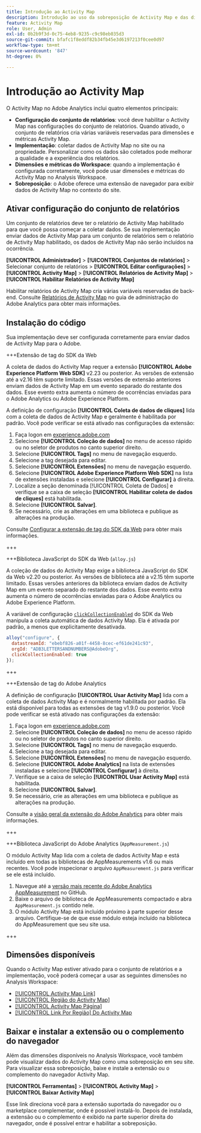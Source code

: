 ```yaml
---
title: Introdução ao Activity Map
description: Introdução ao uso da sobreposição de Activity Map e das dimensões.
feature: Activity Map
role: User, Admin
exl-id: 0b2b9f3d-0c75-4eb8-9235-c9c98eb035d3
source-git-commit: bfafc1f8eddf82b34fb45e3d6197213f0cee0d97
workflow-type: tm+mt
source-wordcount: '847'
ht-degree: 0%

---
```


# Introdução ao Activity Map

O Activity Map no Adobe Analytics inclui quatro elementos principais:

* **Configuração do conjunto de relatórios**: você deve habilitar o Activity Map nas configurações do conjunto de relatórios. Quando ativado, o conjunto de relatórios cria várias variáveis reservadas para dimensões e métricas Activity Map.
* **Implementação**: coletar dados de Activity Map no site ou na propriedade. Personalizar como os dados são coletados pode melhorar a qualidade e a experiência dos relatórios.
* **Dimensões e métricas do Workspace**: quando a implementação é configurada corretamente, você pode usar dimensões e métricas do Activity Map no Analysis Workspace.
* **Sobreposição**: o Adobe oferece uma extensão de navegador para exibir dados de Activity Map no contexto do site.

## Ativar configuração do conjunto de relatórios

Um conjunto de relatórios deve ter o relatório de Activity Map habilitado para que você possa começar a coletar dados. Se sua implementação enviar dados de Activity Map para um conjunto de relatórios sem o relatório de Activity Map habilitado, os dados de Activity Map não serão incluídos na ocorrência.

**[!UICONTROL Administrador]** > **[!UICONTROL Conjuntos de relatórios]** > Selecionar conjunto de relatórios > **[!UICONTROL Editar configurações]** > **[!UICONTROL Activity Map]** > **[!UICONTROL Relatórios de Activity Map]** > **[!UICONTROL Habilitar Relatórios de Activity Map]**

Habilitar relatórios de Activity Map cria várias variáveis reservadas de back-end. Consulte [Relatórios de Activity Map](/help/admin/admin/c-manage-report-suites/c-edit-report-suites/activity-map.md) no guia de administração do Adobe Analytics para obter mais informações.

## Instalação do código

Sua implementação deve ser configurada corretamente para enviar dados de Activity Map para o Adobe.

+++Extensão de tag do SDK da Web

A coleta de dados do Activity Map requer a extensão **[!UICONTROL Adobe Experience Platform Web SDK]** v2.23 ou posterior. As versões de extensão até a v2.16 têm suporte limitado. Essas versões de extensão anteriores enviam dados de Activity Map em um evento separado do restante dos dados. Esse evento extra aumenta o número de ocorrências enviadas para o Adobe Analytics ou Adobe Experience Platform.

A definição de configuração **[!UICONTROL Coleta de dados de cliques]** lida com a coleta de dados de Activity Map e geralmente é habilitada por padrão. Você pode verificar se está ativado nas configurações da extensão:

1. Faça logon em [experience.adobe.com](https://experience.adobe.com)
1. Selecione **[!UICONTROL Coleção de dados]** no menu de acesso rápido ou no seletor de produtos no canto superior direito.
1. Selecione **[!UICONTROL Tags]** no menu de navegação esquerdo.
1. Selecione a tag desejada para editar.
1. Selecione **[!UICONTROL Extensões]** no menu de navegação esquerdo.
1. Selecione **[!UICONTROL Adobe Experience Platform Web SDK]** na lista de extensões instaladas e selecione **[!UICONTROL Configurar]** à direita.
1. Localize a seção denominada [!UICONTROL Coleta de Dados] e verifique se a caixa de seleção **[!UICONTROL Habilitar coleta de dados de cliques]** está habilitada.
1. Selecione **[!UICONTROL Salvar]**.
1. Se necessário, crie as alterações em uma biblioteca e publique as alterações na produção.

Consulte [Configurar a extensão de tag do SDK da Web](https://experienceleague.adobe.com/en/docs/experience-platform/tags/extensions/client/web-sdk/web-sdk-extension-configuration#data-collection) para obter mais informações.

+++

+++Biblioteca JavaScript do SDK da Web (`alloy.js`)

A coleção de dados do Activity Map exige a biblioteca JavaScript do SDK da Web v2.20 ou posterior. As versões de biblioteca até a v2.15 têm suporte limitado. Essas versões anteriores da biblioteca enviam dados de Activity Map em um evento separado do restante dos dados. Esse evento extra aumenta o número de ocorrências enviadas para o Adobe Analytics ou Adobe Experience Platform.

A variável de configuração [`clickCollectionEnabled`](https://experienceleague.adobe.com/en/docs/experience-platform/web-sdk/commands/configure/clickcollectionenabled) do SDK da Web manipula a coleta automática de dados Activity Map. Ela é ativada por padrão, a menos que explicitamente desativada.

```js
alloy("configure", {
  datastreamId: "ebebf826-a01f-4458-8cec-ef61de241c93",
  orgId: "ADB3LETTERSANDNUMBERS@AdobeOrg",
  clickCollectionEnabled: true
});
```

+++

+++Extensão de tag do Adobe Analytics

A definição de configuração **[!UICONTROL Usar Activity Map]** lida com a coleta de dados Activity Map e é normalmente habilitada por padrão. Ela está disponível para todas as extensões de tag v1.9.0 ou posterior. Você pode verificar se está ativado nas configurações da extensão:

1. Faça logon em [experience.adobe.com](https://experience.adobe.com)
1. Selecione **[!UICONTROL Coleção de dados]** no menu de acesso rápido ou no seletor de produtos no canto superior direito.
1. Selecione **[!UICONTROL Tags]** no menu de navegação esquerdo.
1. Selecione a tag desejada para editar.
1. Selecione **[!UICONTROL Extensões]** no menu de navegação esquerdo.
1. Selecione **[!UICONTROL Adobe Analytics]** na lista de extensões instaladas e selecione **[!UICONTROL Configurar]** à direita.
1. Verifique se a caixa de seleção **[!UICONTROL Usar Activity Map]** está habilitada.
1. Selecione **[!UICONTROL Salvar]**.
1. Se necessário, crie as alterações em uma biblioteca e publique as alterações na produção.

Consulte a [visão geral da extensão do Adobe Analytics](https://experienceleague.adobe.com/en/docs/experience-platform/tags/extensions/client/analytics/overview) para obter mais informações.

+++

+++Biblioteca JavaScript do Adobe Analytics (`AppMeasurement.js`)

O módulo Activity Map lida com a coleta de dados Activity Map e está incluído em todas as bibliotecas de AppMeasurements v1.6 ou mais recentes. Você pode inspecionar o arquivo `AppMeasurement.js` para verificar se ele está incluído.

1. Navegue até a [versão mais recente do Adobe Analytics AppMeasurement](https://github.com/adobe/appmeasurement/releases/latest) no GitHub.
1. Baixe o arquivo de biblioteca de AppMeasurements compactado e abra `AppMeasurement.js` contido nele.
1. O módulo Activity Map está incluído próximo à parte superior desse arquivo. Certifique-se de que esse módulo esteja incluído na biblioteca do AppMeasurement que seu site usa.

+++

## Dimensões disponíveis

Quando o Activity Map estiver ativado para o conjunto de relatórios e a implementação, você poderá começar a usar as seguintes dimensões no Analysis Workspace:

* [[!UICONTROL Activity Map Link]](/help/components/dimensions/activity-map-link.md)
* [[!UICONTROL Região do Activity Map]](/help/components/dimensions/activity-map-region.md)
* [[!UICONTROL Activity Map Página]](/help/components/dimensions/activity-map-page.md)
* [[!UICONTROL Link Por Região] Do Activity Map](/help/components/dimensions/activity-map-link-by-region.md)

## Baixar e instalar a extensão ou o complemento do navegador

Além das dimensões disponíveis no Analysis Workspace, você também pode visualizar dados do Activity Map como uma sobreposição em seu site. Para visualizar essa sobreposição, baixe e instale a extensão ou o complemento do navegador Activity Map.

**[!UICONTROL Ferramentas]** > **[!UICONTROL Activity Map]** > **[!UICONTROL Baixar Activity Map]**

Esse link direciona você para a extensão suportada do navegador ou o marketplace complementar, onde é possível instalá-lo. Depois de instalada, a extensão ou o complemento é exibido na parte superior direita do navegador, onde é possível entrar e habilitar a sobreposição.
